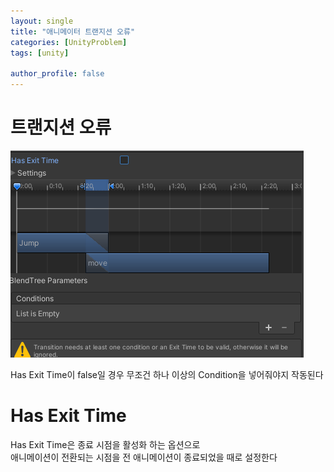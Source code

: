 ```yaml
---
layout: single
title: "애니메이터 트랜지션 오류"
categories: [UnityProblem]
tags: [unity]

author_profile: false
---
```


# 트랜지션 오류

![](/images/2023-03-14-second/트랜지션.png) 

Has Exit Time이 false일 경우 무조건 하나 이상의 Condition을 넣어줘야지 작동된다 

# Has Exit Time
 Has Exit Time은 종료 시점을 활성화 하는 옵션으로   
 애니메이션이 전환되는 시점을 전 애니메이션이 종료되었을 때로 설정한다